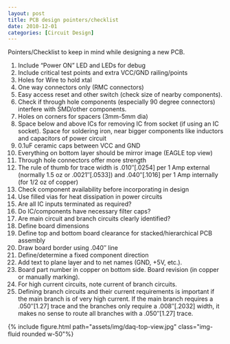 ```yaml
---
layout: post
title: PCB design pointers/checklist
date: 2010-12-01
categories: [Circuit Design]
---
```

Pointers/Checklist to keep in mind while designing a new PCB.

1. Include “Power ON” LED and LEDs for debug
1. Include critical test points and extra VCC/GND railing/points
1. Holes for Wire to hold xtal
1. One way connectors only (RMC connectors)
1. Easy access reset and other switch (check size of nearby components).
1. Check if through hole components (especially 90 degree connectors) interfere with SMD/other components.
1. Holes on corners for spacers (3mm-5mm dia)
1. Space below and above ICs for removing IC from socket (if using an IC socket). Space for soldering iron, near bigger components like inductors and capacitors of power circuit
1. 0.1uF ceramic caps between VCC and GND
1. Everything on bottom layer should be mirror image (EAGLE top view)
1. Through hole connectors offer more strength
1. The rule of thumb for trace width is .010″[.0254] per 1 Amp external (normally 1.5 oz or .0021″[.0533]) and .040″[.1016] per 1 Amp internally (for 1/2 oz of copper)
1. Check component availability before incorporating in design
1. Use filled vias for heat dissipation in power circuits
1. Are all IC inputs terminated as required?
1. Do IC/components have necessary filter caps?
1. Are main circuit and branch circuits clearly identified?
1. Define board dimensions
1. Define top and bottom board clearance for stacked/hierarchical PCB assembly
1. Draw board border using .040″ line
1. Define/determine a fixed component direction
1. Add text to plane layer and to net names (GND, +5V, etc.).
1. Board part number in copper on bottom side. Board revision (in copper or manually marking).
1. For high current circuits, note current of branch circuits.
1. Defining branch circuits and their current requirements is important if the main branch is of very high current. If the main branch requires a .050″[1.27] trace and the branches only require a .008″[.2032] width, it makes no sense to route all branches with a .050″[1.27] trace.

<div class="text-center">
{% include figure.html path="assets/img/daq-top-view.jpg" class="img-fluid rounded w-50"%}
</div>
